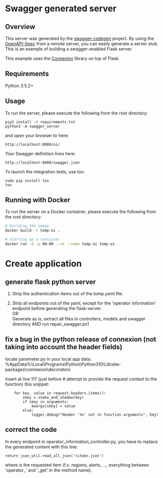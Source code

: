 # Swagger generated server

## Overview
This server was generated by the [swagger-codegen](https://github.com/swagger-api/swagger-codegen) project. By using the
[OpenAPI-Spec](https://github.com/swagger-api/swagger-core/wiki) from a remote server, you can easily generate a server stub.  This
is an example of building a swagger-enabled Flask server.

This example uses the [Connexion](https://github.com/zalando/connexion) library on top of Flask.

## Requirements
Python 3.5.2+

## Usage
To run the server, please execute the following from the root directory:

```
pip3 install -r requirements.txt
python3 -m swagger_server
```

and open your browser to here:

```
http://localhost:8080/ui/
```

Your Swagger definition lives here:

```
http://localhost:8080/swagger.json
```

To launch the integration tests, use tox:
```
sudo pip install tox
tox
```

## Running with Docker

To run the server on a Docker container, please execute the following from the root directory:

```bash
# building the image
docker build -t tomp-oi .

# starting up a container
docker run -d -p 80:80 --rm --name tomp-oi tomp-oi
```

# Create application
## generate flask python server
1) Strip the authentication items out of the tomp.yaml file.

2) Strip all endpoints out of the yaml, except for the 'operator information' endpoint before generating the flask-server.  
OR  
Generate as is, extract all files in controllers, models and swagger directory AND run repair_swagger.ps1

## fix a bug in the python release of connexion (not taking into account the header fields)
locate parameter.py in your local app data:
    %AppData%\Local\Programs\Python\Python310\Lib\site-packages\connexion\decorators

insert at line 117 (just before # attempt to provide the request context to the function)
this snippet:

        for key, value in request.headers.items():
            skey = snake_and_shadow(key)
            if skey in arguments:
                kwargs[skey] = value
            else:
                logger.debug("Header '%s' not in function arguments", key)

## correct the code
In every endpoint in operator_information_controller.py, you have to replace the generated content with this line:  
```
return json_util.read_all_json('<item>.json')
```
where <item> is the requested item (f.x. regions, alerts, ..., everything between 'operator_'  and '_get' in the method name).